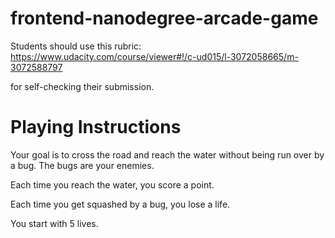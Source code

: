 frontend-nanodegree-arcade-game
===============================

Students should use this rubric: https://www.udacity.com/course/viewer#!/c-ud015/l-3072058665/m-3072588797

for self-checking their submission.


# Playing Instructions

Your goal is to cross the road and reach the water without being run over by
a bug. The bugs are your enemies.

Each time you reach the water, you score a point.

Each time you get squashed by a bug, you lose a life.

You start with 5 lives.
